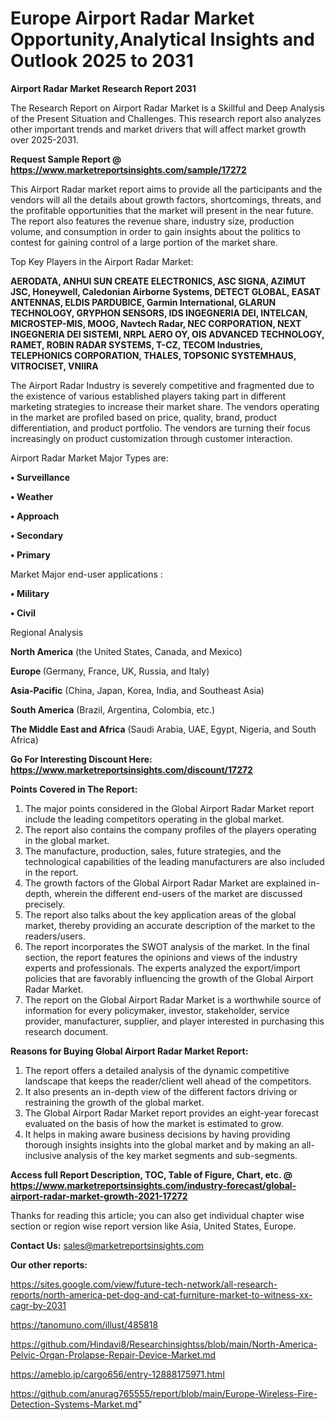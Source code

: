 # Europe Airport Radar Market Opportunity,Analytical Insights and Outlook 2025 to 2031

<strong>Airport Radar Market Research Report 2031</strong>

The Research Report on Airport Radar Market is a Skillful and Deep Analysis of the Present Situation and Challenges. This research report also analyzes other important trends and market drivers that will affect market growth over 2025-2031.

<strong>Request Sample Report @ <a href=https://www.marketreportsinsights.com/sample/17272>https://www.marketreportsinsights.com/sample/17272</a></strong>

This Airport Radar market report aims to provide all the participants and the vendors will all the details about growth factors, shortcomings, threats, and the profitable opportunities that the market will present in the near future. The report also features the revenue share, industry size, production volume, and consumption in order to gain insights about the politics to contest for gaining control of a large portion of the market share.

Top Key Players in the Airport Radar Market:

<strong>AERODATA, ANHUI SUN CREATE ELECTRONICS, ASC SIGNA, AZIMUT JSC, Honeywell, Caledonian Airborne Systems, DETECT GLOBAL, EASAT ANTENNAS, ELDIS PARDUBICE, Garmin International, GLARUN TECHNOLOGY, GRYPHON SENSORS, IDS INGEGNERIA DEI, INTELCAN, MICROSTEP-MIS, MOOG, Navtech Radar, NEC CORPORATION, NEXT INGEGNERIA DEI SISTEMI, NRPL AERO OY, OIS ADVANCED TECHNOLOGY, RAMET, ROBIN RADAR SYSTEMS, T-CZ, TECOM Industries, TELEPHONICS CORPORATION, THALES, TOPSONIC SYSTEMHAUS, VITROCISET, VNIIRA</strong>

The Airport Radar Industry is severely competitive and fragmented due to the existence of various established players taking part in different marketing strategies to increase their market share. The vendors operating in the market are profiled based on price, quality, brand, product differentiation, and product portfolio. The vendors are turning their focus increasingly on product customization through customer interaction.

Airport Radar Market Major Types are:

<strong>• Surveillance

• Weather

• Approach

• Secondary

• Primary</strong>

Market Major end-user applications :

<strong>• Military

• Civil</strong>

Regional Analysis

</u><strong><b>North America</b></strong> (the United States, Canada, and Mexico)

<strong><b>Europe </b></strong>(Germany, France, UK, Russia, and Italy)

<strong><b>Asia-Pacific</b></strong> (China, Japan, Korea, India, and Southeast Asia)

<strong><b>South America</b></strong> (Brazil, Argentina, Colombia, etc.)

<strong><b>The Middle East and Africa</b></strong> (Saudi Arabia, UAE, Egypt, Nigeria, and South Africa)

<strong>Go For Interesting Discount Here: <a href=https://www.marketreportsinsights.com/discount/17272>https://www.marketreportsinsights.com/discount/17272</a></strong>

<strong>Points Covered in The Report:</strong>
<ol>
  <li>The major points considered in the Global Airport Radar Market report include the leading competitors operating in the global market.</li>
  <li>The report also contains the company profiles of the players operating in the global market.</li>
  <li>The manufacture, production, sales, future strategies, and the technological capabilities of the leading manufacturers are also included in the report.</li>
  <li>The growth factors of the Global Airport Radar Market are explained in-depth, wherein the different end-users of the market are discussed precisely.</li>
  <li>The report also talks about the key application areas of the global market, thereby providing an accurate description of the market to the readers/users.</li>
  <li>The report incorporates the SWOT analysis of the market. In the final section, the report features the opinions and views of the industry experts and professionals. The experts analyzed the export/import policies that are favorably influencing the growth of the Global Airport Radar Market.</li>
  <li>The report on the Global Airport Radar Market is a worthwhile source of information for every policymaker, investor, stakeholder, service provider, manufacturer, supplier, and player interested in purchasing this research document.</li>
</ol>
<strong>Reasons for Buying Global Airport Radar Market Report:</strong>

<ol>
  <li>The report offers a detailed analysis of the dynamic competitive landscape that keeps the reader/client well ahead of the competitors.</li>
  <li>It also presents an in-depth view of the different factors driving or restraining the growth of the global market.</li>
  <li>The Global Airport Radar Market report provides an eight-year forecast evaluated on the basis of how the market is estimated to grow.</li>
  <li>It helps in making aware business decisions by having providing thorough insights insights into the global market and by making an all-inclusive analysis of the key market segments and sub-segments.</li>
</ol>
<strong>Access full Report Description, TOC, Table of Figure, Chart, etc. @ <a href=https://www.marketreportsinsights.com/industry-forecast/global-airport-radar-market-growth-2021-17272>https://www.marketreportsinsights.com/industry-forecast/global-airport-radar-market-growth-2021-17272</a></strong>


Thanks for reading this article; you can also get individual chapter wise section or region wise report version like Asia, United States, Europe.

<strong>Contact Us:</strong>
sales@marketreportsinsights.com

<strong>Our other reports:</strong>

<a href=https://sites.google.com/view/future-tech-network/all-research-reports/north-america-pet-dog-and-cat-furniture-market-to-witness-xx-cagr-by-2031>https://sites.google.com/view/future-tech-network/all-research-reports/north-america-pet-dog-and-cat-furniture-market-to-witness-xx-cagr-by-2031</a>

<a href=https://tanomuno.com/illust/485818>https://tanomuno.com/illust/485818</a>

<a href=https://github.com/Hindavi8/Researchinsightss/blob/main/North-America-Pelvic-Organ-Prolapse-Repair-Device-Market.md>https://github.com/Hindavi8/Researchinsightss/blob/main/North-America-Pelvic-Organ-Prolapse-Repair-Device-Market.md</a>

<a href=https://ameblo.jp/cargo656/entry-12888175971.html>https://ameblo.jp/cargo656/entry-12888175971.html</a>

<a href=https://github.com/anurag765555/report/blob/main/Europe-Wireless-Fire-Detection-Systems-Market.md>https://github.com/anurag765555/report/blob/main/Europe-Wireless-Fire-Detection-Systems-Market.md</a>"
